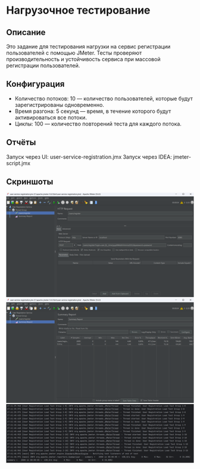 # Нагрузочное тестирование

## Описание
Это задание для тестирования нагрузки на сервис регистрации пользователей с помощью JMeter. Тесты проверяют производительность и устойчивость сервиса при массовой регистрации пользователей.

## Конфигурация
- Количество потоков: 10 — количество пользователей, которые будут зарегистрированы одновременно.
- Время разгона: 5 секунд — время, в течение которого будут активироваться все потоки.
- Циклы: 100 — количество повторений теста для каждого потока.

## Отчёты
Запуск через UI: user-service-registration.jmx
Запуск через IDEA: jmeter-script.jmx

## Скриншоты
![1.png](src/main/resources/1.png)
![2.png](src/main/resources/2.png)
![3.png](src/main/resources/3.png)